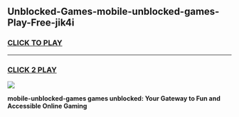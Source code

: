 
## Unblocked-Games-mobile-unblocked-games-Play-Free-jik4i
<h3>
<a href="https://premium76.site?title=mobile-unblocked-games&ref=22A">CLICK TO PLAY</a></h3>
<hr>

<h3>
<a href="https://premium76.site?title=mobile-unblocked-games&ref=22A">CLICK 2 PLAY</a>
  
</h3>

<a href="https://premium76.site?title=mobile-unblocked-games&ref=22A"><img src="https://clearcache.store/games.png"></a>


**mobile-unblocked-games games unblocked: Your Gateway to Fun and Accessible Online Gaming**
